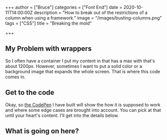 +++
author = ["Bruce"]
categories = ["Font End"]
date = 2020-10-11T14:00:00Z
description = "How to break out of the restrictions of a column when using a framework."
image = "/images/busting-columns.png"
tags = ["CSS"]
title = "Breaking the mold"

+++
## My Problem with wrappers

So I often have a container I put my content in that has a max with that's about 1200px. However, sometimes I want to put a solid color or a background image that expands the whole screen. That is where this code comes in.

## Get to the code

Okay, so [the CodePen](https://codepen.io/brucebrotherton/pen/ZgxGad) I have built will show the how it is supposed to work and where some edge cases are brought into account. You can pick at that until your heart's content. I'll get into the details below.

## What is going on here?